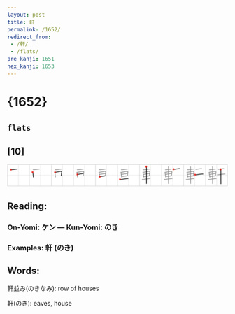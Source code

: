 ```yaml
---
layout: post
title: 軒
permalink: /1652/
redirect_from:
 - /軒/
 - /flats/
pre_kanji: 1651
nex_kanji: 1653
---
```


# {1652}

## `flats`

## [10]

<div class="stroke"><img src="../images/E8BB92.png" /></div>

## Reading:

### On-Yomi: ケン &mdash; Kun-Yomi: のき

### Examples: 軒 (のき)

## Words:

軒並み(のきなみ): row of houses

軒(のき): eaves, house
